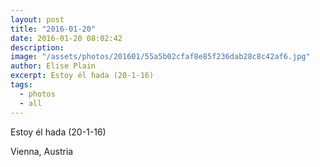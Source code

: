 ```yaml
---
layout: post
title: "2016-01-20"
date: 2016-01-20 08:02:42
description: 
image: "/assets/photos/201601/55a5b02cfaf8e85f236dab28c8c42af6.jpg"
author: Elise Plain
excerpt: Estoy él hada (20-1-16)
tags: 
  - photos
  - all
---
```


Estoy él hada (20-1-16)
<p></p>
Vienna, Austria